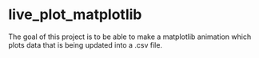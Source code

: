# live_plot_matplotlib
The goal of this project is to be able to make a matplotlib animation which plots data that is being updated into a .csv file. 
